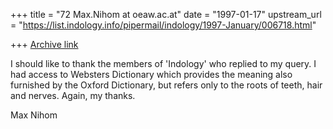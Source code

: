 +++
title = "72 Max.Nihom at oeaw.ac.at"
date = "1997-01-17"
upstream_url = "https://list.indology.info/pipermail/indology/1997-January/006718.html"

+++
[Archive link](https://list.indology.info/pipermail/indology/1997-January/006718.html)

I should like to thank the members of 'Indology' who replied to my query. I 
had access to Websters Dictionary which provides the meaning also furnished 
by the Oxford Dictionary, but refers only to the roots of teeth, hair and 
nerves. Again, my thanks.


Max Nihom





